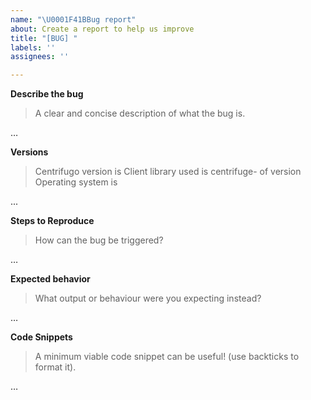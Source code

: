 ```yaml
---
name: "\U0001F41BBug report"
about: Create a report to help us improve
title: "[BUG] "
labels: ''
assignees: ''

---
```


**Describe the bug**
> A clear and concise description of what the bug is.

…

**Versions**
> Centrifugo version is <???>
> Client library used is centrifuge-<???> of version <???>
> Operating system is <???>

...

**Steps to Reproduce**
> How can the bug be triggered?

…


**Expected behavior**
> What output or behaviour were you expecting instead?

…

**Code Snippets**
> A minimum viable code snippet can be useful! (use backticks to format it).

…
